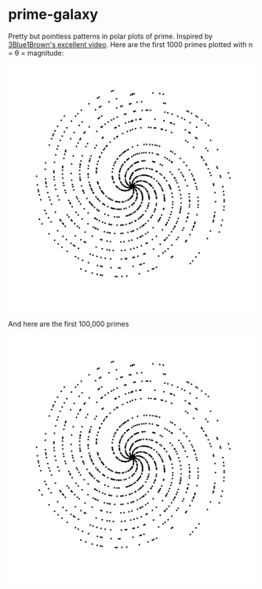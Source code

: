 # prime-galaxy

Pretty but pointless patterns in polar plots of prime. Inspired by [3Blue1Brown's excellent video](https://www.youtube.com/watch?v=EK32jo7i5LQ). Here are the first 1000 primes plotted with n = θ = magnitude:

![](1000.png)

And here are the first 100,000 primes

![](1000.png)